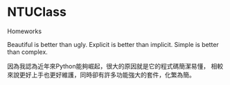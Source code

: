 # NTUClass
Homeworks

Beautiful is better than ugly.
Explicit is better than implicit.
Simple is better than complex.

因為我認為近年來Python能夠崛起，很大的原因就是它的程式碼簡潔易懂，
相較來說更好上手也更好維護，同時卻有許多功能強大的套件，化繁為簡。

